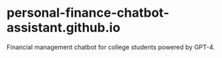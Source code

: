 # personal-finance-chatbot-assistant.github.io
Financial management chatbot for college students powered by GPT-4.
